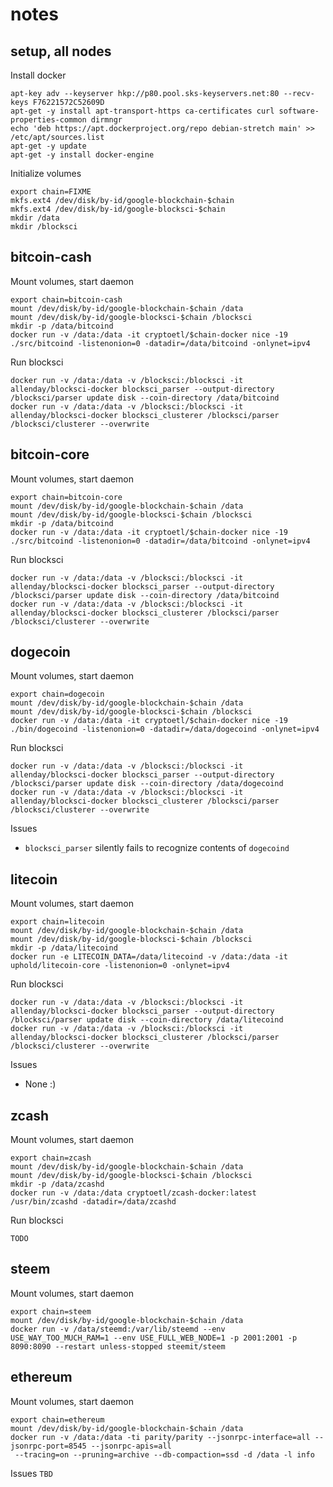 # notes

## setup, all nodes

Install docker
```
apt-key adv --keyserver hkp://p80.pool.sks-keyservers.net:80 --recv-keys F76221572C52609D
apt-get -y install apt-transport-https ca-certificates curl software-properties-common dirmngr
echo 'deb https://apt.dockerproject.org/repo debian-stretch main' >> /etc/apt/sources.list
apt-get -y update
apt-get -y install docker-engine
```
Initialize volumes
```
export chain=FIXME
mkfs.ext4 /dev/disk/by-id/google-blockchain-$chain
mkfs.ext4 /dev/disk/by-id/google-blocksci-$chain
mkdir /data
mkdir /blocksci
```

## bitcoin-cash
Mount volumes, start daemon
```
export chain=bitcoin-cash
mount /dev/disk/by-id/google-blockchain-$chain /data
mount /dev/disk/by-id/google-blocksci-$chain /blocksci
mkdir -p /data/bitcoind
docker run -v /data:/data -it cryptoetl/$chain-docker nice -19 ./src/bitcoind -listenonion=0 -datadir=/data/bitcoind -onlynet=ipv4
```
Run blocksci
```
docker run -v /data:/data -v /blocksci:/blocksci -it allenday/blocksci-docker blocksci_parser --output-directory /blocksci/parser update disk --coin-directory /data/bitcoind
docker run -v /data:/data -v /blocksci:/blocksci -it allenday/blocksci-docker blocksci_clusterer /blocksci/parser /blocksci/clusterer --overwrite
```

## bitcoin-core
Mount volumes, start daemon
```
export chain=bitcoin-core
mount /dev/disk/by-id/google-blockchain-$chain /data
mount /dev/disk/by-id/google-blocksci-$chain /blocksci
mkdir -p /data/bitcoind
docker run -v /data:/data -it cryptoetl/$chain-docker nice -19 ./src/bitcoind -listenonion=0 -datadir=/data/bitcoind -onlynet=ipv4
```
Run blocksci
```
docker run -v /data:/data -v /blocksci:/blocksci -it allenday/blocksci-docker blocksci_parser --output-directory /blocksci/parser update disk --coin-directory /data/bitcoind
docker run -v /data:/data -v /blocksci:/blocksci -it allenday/blocksci-docker blocksci_clusterer /blocksci/parser /blocksci/clusterer --overwrite
```

## dogecoin
Mount volumes, start daemon
```
export chain=dogecoin
mount /dev/disk/by-id/google-blockchain-$chain /data
mount /dev/disk/by-id/google-blocksci-$chain /blocksci
docker run -v /data:/data -it cryptoetl/$chain-docker nice -19 ./bin/dogecoind -listenonion=0 -datadir=/data/dogecoind -onlynet=ipv4
```
Run blocksci
```
docker run -v /data:/data -v /blocksci:/blocksci -it allenday/blocksci-docker blocksci_parser --output-directory /blocksci/parser update disk --coin-directory /data/dogecoind
docker run -v /data:/data -v /blocksci:/blocksci -it allenday/blocksci-docker blocksci_clusterer /blocksci/parser /blocksci/clusterer --overwrite
```
Issues
* `blocksci_parser` silently fails to recognize contents of `dogecoind` 

## litecoin
Mount volumes, start daemon
```
export chain=litecoin
mount /dev/disk/by-id/google-blockchain-$chain /data
mount /dev/disk/by-id/google-blocksci-$chain /blocksci
mkdir -p /data/litecoind
docker run -e LITECOIN_DATA=/data/litecoind -v /data:/data -it uphold/litecoin-core -listenonion=0 -onlynet=ipv4 
```
Run blocksci
```
docker run -v /data:/data -v /blocksci:/blocksci -it allenday/blocksci-docker blocksci_parser --output-directory /blocksci/parser update disk --coin-directory /data/litecoind
docker run -v /data:/data -v /blocksci:/blocksci -it allenday/blocksci-docker blocksci_clusterer /blocksci/parser /blocksci/clusterer --overwrite
```
Issues
* None :)

## zcash
Mount volumes, start daemon
```
export chain=zcash
mount /dev/disk/by-id/google-blockchain-$chain /data
mount /dev/disk/by-id/google-blocksci-$chain /blocksci
mkdir -p /data/zcashd
docker run -v /data:/data cryptoetl/zcash-docker:latest /usr/bin/zcashd -datadir=/data/zcashd
```
Run blocksci
```
TODO
```

## steem
Mount volumes, start daemon
```
export chain=steem
mount /dev/disk/by-id/google-blockchain-$chain /data
docker run -v /data/steemd:/var/lib/steemd --env USE_WAY_TOO_MUCH_RAM=1 --env USE_FULL_WEB_NODE=1 -p 2001:2001 -p 8090:8090 --restart unless-stopped steemit/steem
```

## ethereum
Mount volumes, start daemon
```
export chain=ethereum
mount /dev/disk/by-id/google-blockchain-$chain /data
docker run -v /data:/data -ti parity/parity --jsonrpc-interface=all --jsonrpc-port=8545 --jsonrpc-apis=all
 --tracing=on --pruning=archive --db-compaction=ssd -d /data -l info
 ```
 Issues
 `TBD`

